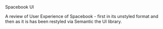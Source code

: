 Spacebook UI

A review of User Experience of Spacebook - first in its unstyled format and then as it is has been restyled via Semantic the UI library.